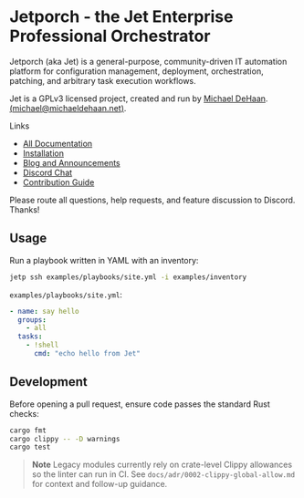 # Jetporch - the Jet Enterprise Professional Orchestrator

Jetporch (aka Jet) is a general-purpose, community-driven IT automation platform for configuration management, 
deployment, orchestration, patching, and arbitrary task execution workflows. 

Jet is a GPLv3 licensed project, created and run by [Michael DeHaan](https://home.laserllama.net). [(<michael@michaeldehaan.net>)](mailto:michael@michaeldehaan.net).

Links

* [All Documentation](https://www.jetporch.com/)
* [Installation](https://www.jetporch.com/basics/installing-from-source)
* [Blog and Announcements](https://jetporch.substack.com/)
* [Discord Chat](https://www.jetporch.com/community/discord-chat)
* [Contribution Guide](https://www.jetporch.com/community/contributing)

Please route all questions, help requests, and feature discussion to Discord. Thanks!

## Usage

Run a playbook written in YAML with an inventory:

```bash
jetp ssh examples/playbooks/site.yml -i examples/inventory
```

`examples/playbooks/site.yml`:

```yaml
- name: say hello
  groups:
    - all
  tasks:
    - !shell
      cmd: "echo hello from Jet"
```

## Development

Before opening a pull request, ensure code passes the standard Rust checks:

```bash
cargo fmt
cargo clippy -- -D warnings
cargo test
```

> **Note**
> Legacy modules currently rely on crate-level Clippy allowances so the linter can run in CI. See `docs/adr/0002-clippy-global-allow.md` for context and follow-up guidance.
